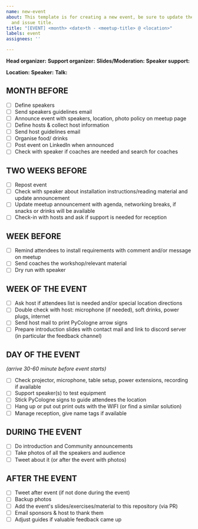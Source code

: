 ```yaml
---
name: new-event
about: This template is for creating a new event, be sure to update the description
  and issue title.
title: "[EVENT] <month> <date>th - <meetup-title> @ <location>"
labels: event
assignees: ''

---
```


**Head organizer:**
**Support organizer:**
**Slides/Moderation:**
**Speaker support:**

**Location:**
**Speaker:**
**Talk:**

## MONTH BEFORE
- [ ] Define speakers
- [ ] Send speakers guidelines email
- [ ] Announce event with speakers, location, photo policy on meetup page
- [ ] Define hosts & collect host information
- [ ] Send host guidelines email
- [ ] Organise food/ drinks
- [ ] Post event on LinkedIn when announced
- [ ] Check with speaker if coaches are needed and search for coaches

## TWO WEEKS BEFORE
- [ ] Repost event
- [ ] Check with speaker about installation instructions/reading material and update announcement
- [ ] Update meetup announcement with agenda, networking breaks, if snacks or drinks will be available
- [ ] Check-in with hosts and ask if support is needed for reception

## WEEK BEFORE
- [ ] Remind attendees to install requirements with comment and/or message on meetup
- [ ] Send coaches the workshop/relevant material
- [ ] Dry run with speaker

## WEEK OF THE EVENT
- [ ] Ask host if attendees list is needed and/or special location directions
- [ ] Double check with host: microphone (if needed), soft drinks, power plugs, internet
- [ ] Send host mail to print PyCologne arrow signs
- [ ] Prepare introduction slides with contact mail and link to discord server (in particular the feedback channel)

## DAY OF THE EVENT 
*(arrive 30-60 minute before event starts)*
- [ ] Check projector, microphone, table setup, power extensions, recording if available
- [ ] Support speaker(s) to test equipment
- [ ] Stick PyCologne signs to guide attendees the location
- [ ] Hang up or put out print outs with the WIFI (or find a similar solution)
- [ ] Manage reception, give name tags if available

## DURING THE EVENT
- [ ] Do introduction and Community announcements
- [ ] Take photos of all the speakers and audience
- [ ] Tweet about it (or after the event with photos)

## AFTER THE EVENT
- [ ] Tweet after event (if not done during the event)
- [ ] Backup photos
- [ ] Add the event's slides/exercises/material to this repository (via PR)
- [ ] Email sponsors & host to thank them
- [ ] Adjust guides if valuable feedback came up
